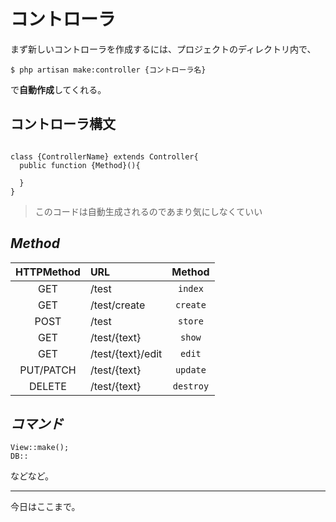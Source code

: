 # コントローラ

まず新しいコントローラを作成するには、プロジェクトのディレクトリ内で、

`$ php artisan make:controller {コントローラ名}`

で**自動作成**してくれる。

## コントローラ構文

```php:controller.php

class {ControllerName} extends Controller{
  public function {Method}(){

  }
}
```
> このコードは自動生成されるのであまり気にしなくていい

## *Method*

| HTTPMethod  | URL               | Method    |
|:-----------:|:------------------|:---------:|
| GET         | /test             | `index`   |
| GET         | /test/create      | `create`  |
| POST        | /test             | `store`   |
| GET         | /test/{text}      | `show`    |
| GET         | /test/{text}/edit | `edit`    |
| PUT/PATCH   | /test/{text}      | `update`  |
| DELETE      | /test/{text}      | `destroy` |

## *コマンド*

```php:php
View::make();
DB::
```
などなど。

***

今日はここまで。
